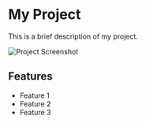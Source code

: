 # My Project

This is a brief description of my project.

![Project Screenshot](./screenshot.png)

## Features

- Feature 1
- Feature 2
- Feature 3
